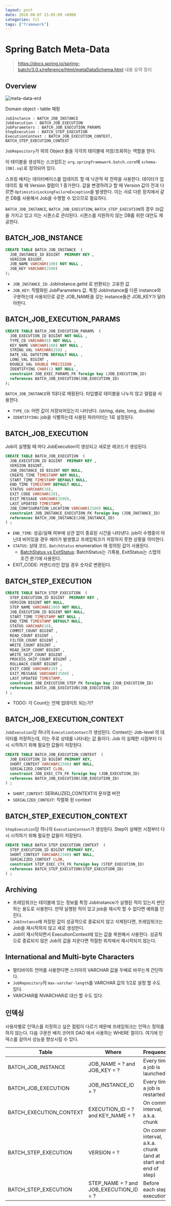 ```yaml
---
layout: post
date: 2018-08-07 15:05:09 +0900
categories: til
tags: ["framework"]
---
```


# Spring Batch Meta-Data

> <https://docs.spring.io/spring-batch/3.0.x/reference/html/metaDataSchema.html> 내용 요약 정리

## Overview

![meta-data-erd](https://docs.spring.io/spring-batch/3.0.x/reference/html/images/meta-data-erd.png)

Domain object - table 매핑

    JobInstance : BATCH_JOB_INSTANCE
    JobExecution : BATCH_JOB_EXECUTION
    JobParameters : BATCH_JOB_EXECUTION_PARAMS
    StepExecution : BATCH_STEP_EXECUTION
    ExecutionContext : BATCH_JOB_EXECUTION_CONTEXT, BATCH_STEP_EXECUTION_CONTEXT

`JobRepository`가 위의 Object 들을 각각의 테이블에 저장/조회하는 역할을 한다.

이 테이블을 생성하는 스크립트는 `org.springframework.batch.core`에 `schema-[DB].sql`로 정의되어 있다.

스프링 배치는 데이터베이스를 업데이트 할 때 낙관적 락 전략을 사용한다. 데이터가 업데이트 될 때 Version 컬럼이 1 증가한다. 값을 변경하려고 할 때 Version 값이 전과 다르면 `OptimisticLockingFailureException`을 발생한다. 이는 서로 다른 장치에서 같은 DB를 사용해서 Job을 수행할 수 있으므로 필요하다.

`BATCH_JOB_INSTANCE`, `BATCH_JOB_EXECUTION`, `BATCH_STEP_EXECUTION`의 경우 `ID`값을 가지고 있고 이는 시퀀스로 관리된다. 시퀀스를 지원하지 않는 DB를 위한 대안도 제공한다.

## BATCH_JOB_INSTANCE

```sql
CREATE TABLE BATCH_JOB_INSTANCE  (
  JOB_INSTANCE_ID BIGINT  PRIMARY KEY ,
  VERSION BIGINT,
  JOB_NAME VARCHAR(100) NOT NULL ,
  JOB_KEY VARCHAR(2500)
);
```

- `JOB_INSTANCE_ID`: JobInstance.getId 로 반환되는 고유한 값
- `JOB_KEY`: 직렬화된 JobParameters 값. 특정 JobInstance를 다른 instance와 구분하는데 사용되므로 같은 JOB_NAME을 갖는 instance들은 JOB_KEY가 달라야한다.


## BATCH_JOB_EXECUTION_PARAMS

```sql
CREATE TABLE BATCH_JOB_EXECUTION_PARAMS  (
  JOB_EXECUTION_ID BIGINT NOT NULL ,
  TYPE_CD VARCHAR(6) NOT NULL ,
  KEY_NAME VARCHAR(100) NOT NULL ,
  STRING_VAL VARCHAR(250) ,
  DATE_VAL DATETIME DEFAULT NULL ,
  LONG_VAL BIGINT ,
  DOUBLE_VAL DOUBLE PRECISION ,
  IDENTIFYING CHAR(1) NOT NULL ,
  constraint JOB_EXEC_PARAMS_FK foreign key (JOB_EXECUTION_ID)
  references BATCH_JOB_EXECUTION(JOB_EXECUTION_ID)
);
```

`BATCH_JOB_INSTANCE`와 1대다로 매핑된다. 타입별로 테이블을 나누지 않고 컬럼을 사용한다.

- `TYPE_CD`: 어떤 값이 저장되어있는지 나타낸다. (string, date, long, double)
- `IDENTIFYING`: job을 식별하는데 사용된 파라미터는 1로 설정된다.

## BATCH_JOB_EXECUTION

Job이 실행될 때 마다 JobExecution이 생성되고 새로운 레코드가 생성된다.

```sql
CREATE TABLE BATCH_JOB_EXECUTION  (
  JOB_EXECUTION_ID BIGINT  PRIMARY KEY ,
  VERSION BIGINT,
  JOB_INSTANCE_ID BIGINT NOT NULL,
  CREATE_TIME TIMESTAMP NOT NULL,
  START_TIME TIMESTAMP DEFAULT NULL,
  END_TIME TIMESTAMP DEFAULT NULL,
  STATUS VARCHAR(10),
  EXIT_CODE VARCHAR(20),
  EXIT_MESSAGE VARCHAR(2500),
  LAST_UPDATED TIMESTAMP,
  JOB_CONFIGURATION_LOCATION VARCHAR(2500) NULL,
  constraint JOB_INSTANCE_EXECUTION_FK foreign key (JOB_INSTANCE_ID)
  references BATCH_JOB_INSTANCE(JOB_INSTANCE_ID)
) ;
```

- `END_TIME`: 성공/실패 여부에 상관 없이 종료된 시간을 나타낸다. job이 수행중이 아닌데 비어있을 경우 에러가 발생했고 프레임워크가 저장하지 못한 상황을 의미한다.
- `STATUS`: 상태 코드. `BatchStatus` enumeration 에 정의된 값이 사용된다.
  - [BatchStatus vs ExitStatus](https://docs.spring.io/spring-batch/trunk/reference/htmlsingle/#batchStatusVsExitStatus): BatchStatus는 기록용, ExitStatus는 스텝의 조건 분기에 사용된다.
- EXIT_CODE: 커맨드라인 잡일 경우 숫자로 변환된다.

## BATCH_STEP_EXECUTION

```sql
CREATE TABLE BATCH_STEP_EXECUTION  (
  STEP_EXECUTION_ID BIGINT  PRIMARY KEY ,
  VERSION BIGINT NOT NULL,
  STEP_NAME VARCHAR(100) NOT NULL,
  JOB_EXECUTION_ID BIGINT NOT NULL,
  START_TIME TIMESTAMP NOT NULL ,
  END_TIME TIMESTAMP DEFAULT NULL,
  STATUS VARCHAR(10),
  COMMIT_COUNT BIGINT ,
  READ_COUNT BIGINT ,
  FILTER_COUNT BIGINT ,
  WRITE_COUNT BIGINT ,
  READ_SKIP_COUNT BIGINT ,
  WRITE_SKIP_COUNT BIGINT ,
  PROCESS_SKIP_COUNT BIGINT ,
  ROLLBACK_COUNT BIGINT ,
  EXIT_CODE VARCHAR(20) ,
  EXIT_MESSAGE VARCHAR(2500) ,
  LAST_UPDATED TIMESTAMP,
  constraint JOB_EXECUTION_STEP_FK foreign key (JOB_EXECUTION_ID)
  references BATCH_JOB_EXECUTION(JOB_EXECUTION_ID)
) ;
```

- TODO: 각 Count는 언제 업데이트 되는가?

## BATCH_JOB_EXECUTION_CONTEXT

`JobExecution`당 하나의 `ExecutionContext`가 생성된다. Context는 Job-level 의 데이터를 저장하는데, 이는 주로 상태를 나타내는 값 들이다. Job 이 실패한 시점부터 다시 시작하기 위해 필요한 값들이 저장된다.

```sql
CREATE TABLE BATCH_JOB_EXECUTION_CONTEXT  (
  JOB_EXECUTION_ID BIGINT PRIMARY KEY,
  SHORT_CONTEXT VARCHAR(2500) NOT NULL,
  SERIALIZED_CONTEXT CLOB,
  constraint JOB_EXEC_CTX_FK foreign key (JOB_EXECUTION_ID)
  references BATCH_JOB_EXECUTION(JOB_EXECUTION_ID)
) ;
```

- `SHORT_CONTEXT`: SERIALIZED_CONTEXT의 문자열 버전
- `SERIALIZED_CONTEXT`: 직렬화 된 context

## BATCH_STEP_EXECUTION_CONTEXT

`StepExecution`당 하나의 `ExecutionContext`가 생성된다. Step이 실패한 시점부터 다시 시작하기 위해 필요한 값들이 저장된다.

```sql
CREATE TABLE BATCH_STEP_EXECUTION_CONTEXT  (
  STEP_EXECUTION_ID BIGINT PRIMARY KEY,
  SHORT_CONTEXT VARCHAR(2500) NOT NULL,
  SERIALIZED_CONTEXT CLOB,
  constraint STEP_EXEC_CTX_FK foreign key (STEP_EXECUTION_ID)
  references BATCH_STEP_EXECUTION(STEP_EXECUTION_ID)
) ;
```

## Archiving

- 프레임워크는 테이블에 있는 정보를 특정 JobInstance가 실행된 적이 있는지 판단하는 용도로 사용한다. 만약 실행된 적이 있고 job을 재시작 할 수 없다면 예외를 던진다.
- `JobInstance`에 저장된 값이 성공적으로 종료되지 않고 삭제된다면, 프레임워크는 Job을 재시작하지 않고 새로 생성한다.
- Job이 재시작되면서 ExecutionContext에 있는 값을 복원해서 사용한다. 성공적으로 종료되지 않은 Job의 값을 지운다면 적절한 위치에서 재시작되지 않는다.

## International and Multi-byte Characters

- 멀티바이트 언어를 사용한다면 스키마의 VARCHAR 값을 두배로 바꾸는게 간단하다.
- `JobRepository`의 `max-varchar-length`를 VARCHAR 값의 1/2로 설정 할 수도 있다.
- VARCHAR를 NVARCHAR로 대신 할 수도 있다.

## 인덱싱

사용자별로 인덱스를 지정하고 싶은 컬럼이 다르기 때문에 프레임워크는 인덱스 정의를 하지 않는다. 다음 구문은 배치 코어의 DAO 에서 사용하는 WHERE 절이다. 여기에 인덱스를 걸어서 성능을 향상시킬 수 있다.

| Table | Where | Frequency |
|--|--|--|
| BATCH_JOB_INSTANCE | JOB_NAME = ? and JOB_KEY = ? | Every time a job is launched |
| BATCH_JOB_EXECUTION | JOB_INSTANCE_ID = ? | Every time a job is restarted |
| BATCH_EXECUTION_CONTEXT | EXECUTION_ID = ? and KEY_NAME = ? | On commit interval, a.k.a. chunk |
| BATCH_STEP_EXECUTION | VERSION = ? | On commit interval, a.k.a. chunk (and at start and end of step) |
| BATCH_STEP_EXECUTION | STEP_NAME = ? and JOB_EXECUTION_ID = ? | Before each step execution |

